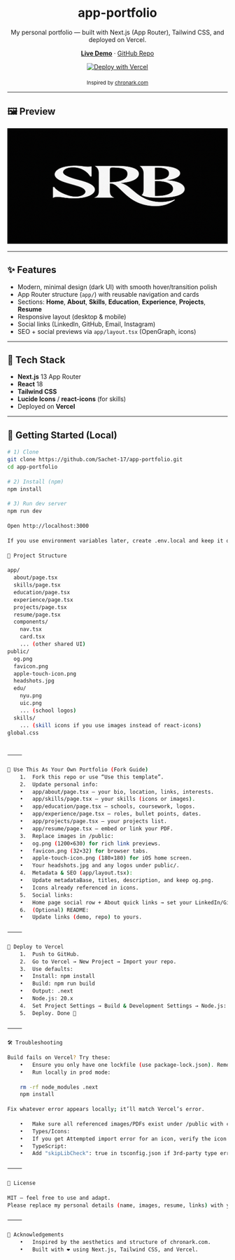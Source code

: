 <div align="center">
  <h1>app-portfolio</h1>
  <p>My personal portfolio — built with Next.js (App Router), Tailwind CSS, and deployed on Vercel.</p>

  <p>
    <a href="https://sachet-portfolio.vercel.app" target="_blank"><b>Live Demo</b></a> ·
    <a href="https://github.com/Sachet-17/app-portfolio" target="_blank">GitHub Repo</a>
  </p>

  <p>
    <a href="https://vercel.com/new/clone?repository-url=https://github.com/Sachet-17/app-portfolio">
      <img src="https://vercel.com/button" alt="Deploy with Vercel">
    </a>
  </p>

  <sub>Inspired by <a href="https://chronark.com" target="_blank">chronark.com</a></sub>
</div>

---

## 🖼 Preview

<img src="public/og.png" alt="Portfolio Preview" width="800"/>

---

## ✨ Features

- Modern, minimal design (dark UI) with smooth hover/transition polish
- App Router structure (`app/`) with reusable navigation and cards
- Sections: **Home**, **About**, **Skills**, **Education**, **Experience**, **Projects**, **Resume**
- Responsive layout (desktop & mobile)
- Social links (LinkedIn, GitHub, Email, Instagram)
- SEO + social previews via `app/layout.tsx` (OpenGraph, icons)

---

## 🧰 Tech Stack

- **Next.js** 13 App Router
- **React** 18
- **Tailwind CSS**
- **Lucide Icons** / **react-icons** (for skills)
- Deployed on **Vercel**

---

## 🏁 Getting Started (Local)

```bash
# 1) Clone
git clone https://github.com/Sachet-17/app-portfolio.git
cd app-portfolio

# 2) Install (npm)
npm install

# 3) Run dev server
npm run dev

Open http://localhost:3000

If you use environment variables later, create .env.local and keep it out of git.

📁 Project Structure

app/
  about/page.tsx
  skills/page.tsx
  education/page.tsx
  experience/page.tsx
  projects/page.tsx
  resume/page.tsx
  components/
    nav.tsx
    card.tsx
    ... (other shared UI)
public/
  og.png
  favicon.png
  apple-touch-icon.png
  headshots.jpg
  edu/
    nyu.png
    uic.png
    ... (school logos)
  skills/
    ... (skill icons if you use images instead of react-icons)
global.css


⸻

🧩 Use This As Your Own Portfolio (Fork Guide)
	1.	Fork this repo or use “Use this template”.
	2.	Update personal info:
	•	app/about/page.tsx — your bio, location, links, interests.
	•	app/skills/page.tsx — your skills (icons or images).
	•	app/education/page.tsx — schools, coursework, logos.
	•	app/experience/page.tsx — roles, bullet points, dates.
	•	app/projects/page.tsx — your projects list.
	•	app/resume/page.tsx — embed or link your PDF.
	3.	Replace images in /public:
	•	og.png (1200×630) for rich link previews.
	•	favicon.png (32×32) for browser tabs.
	•	apple-touch-icon.png (180×180) for iOS home screen.
	•	Your headshots.jpg and any logos under public/.
	4.	Metadata & SEO (app/layout.tsx):
	•	Update metadataBase, titles, description, and keep og.png.
	•	Icons already referenced in icons.
	5.	Social links:
	•	Home page social row + About quick links → set your LinkedIn/GitHub/Email/Instagram.
	6.	(Optional) README:
	•	Update links (demo, repo) to yours.

⸻

🚀 Deploy to Vercel
	1.	Push to GitHub.
	2.	Go to Vercel → New Project → Import your repo.
	3.	Use defaults:
	•	Install: npm install
	•	Build: npm run build
	•	Output: .next
	•	Node.js: 20.x
	4.	Set Project Settings → Build & Development Settings → Node.js: 20.x.
	5.	Deploy. Done 🎉

⸻

🛠 Troubleshooting

Build fails on Vercel? Try these:
	•	Ensure you only have one lockfile (use package-lock.json). Remove pnpm-lock.yaml or yarn.lock if present.
	•	Run locally in prod mode:

	rm -rf node_modules .next
	npm install

Fix whatever error appears locally; it’ll match Vercel’s error.

	•	Make sure all referenced images/PDFs exist under /public with correct paths.
	•	Types/Icons:
	•	If you get Attempted import error for an icon, verify the icon name exists in your version of react-icons.
	•	TypeScript:
	•	Add "skipLibCheck": true in tsconfig.json if 3rd-party type errors pop up.

⸻

📜 License

MIT — feel free to use and adapt.
Please replace my personal details (name, images, resume, links) with yours before publishing.

⸻

🙌 Acknowledgements
	•	Inspired by the aesthetics and structure of chronark.com.
	•	Built with ❤️ using Next.js, Tailwind CSS, and Vercel.